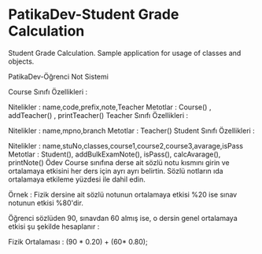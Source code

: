 # PatikaDev-Student Grade Calculation
Student Grade Calculation. Sample application for usage of classes and objects. 

PatikaDev-Öğrenci Not Sistemi

Course Sınıfı Özellikleri :

Nitelikler : name,code,prefix,note,Teacher
Metotlar : Course() , addTeacher() , printTeacher()
Teacher Sınıfı Özellikleri :

Nitelikler : name,mpno,branch
Metotlar : Teacher()
Student Sınıfı Özellikleri :

Nitelikler : name,stuNo,classes,course1,course2,course3,avarage,isPass
Metotlar : Student(), addBulkExamNote(), isPass(), calcAvarage(), printNote()
Ödev
Course sınıfına derse ait sözlü notu kısmını girin ve ortalamaya etkisini her ders için ayrı ayrı belirtin. Sözlü notların ıda ortalamaya etkileme yüzdesi ile dahil edin.

Örnek : Fizik dersine ait sözlü notunun ortalamaya etkisi %20 ise sınav notunun etkisi %80'dir.

Öğrenci sözlüden 90, sınavdan 60 almış ise, o dersin genel ortalamaya etkisi şu şekilde hesaplanır :

Fizik Ortalaması : (90 * 0.20) + (60* 0.80);
